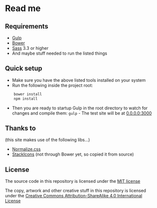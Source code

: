 # Read me

## Requirements
- [Gulp](http://gulpjs.com)
- [Bower](http://bower.io)
- [Sass](http://sass-lang.com) 3.3 or higher
- And maybe stuff needed to run the listed things

## Quick setup
- Make sure you have the above listed tools installed on your system
- Run the following inside the project root:
```bash
    bower install
    npm install
```

- Then you are ready to startup Gulp in the root directory to watch for changes and compile them: `gulp` - The test site will be at [0.0.0.0:3000](http://0.0.0.0:3000)

## Thanks to
(this site makes use of the following libs…)
- [Normalize.css](http://git.io/normalize)
- [StackIcons](http://stackicons.com) (not through Bower yet, so copied it from source)

## License
The source code in this repository is licensed under the [MIT license](http://opensource.org/licenses/mit-license.php)

The copy, artwork and other creative stuff in this repository is licensed under the [Creative Commons Attribution-ShareAlike 4.0 International License](http://creativecommons.org/licenses/by-sa/4.0/)
